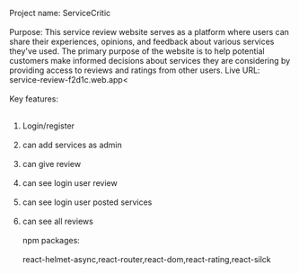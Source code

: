 Project name: ServiceCritic<br/><br/>
Purpose: This service review website serves as a platform where users can share their experiences, opinions, and feedback about various services they've used. The primary purpose of the website is to help potential customers make informed decisions about services they are considering by providing access to reviews and ratings from other users.
Live URL: service-review-f2d1c.web.app<<br/><br/>
Key features: <br/><br/>
1. Login/register<br/><br/>
2. can add services as admin<br/><br/>
3. can give review<br/><br/>
4. can see login user review<br/><br/>
5. can see login user posted services<br/><br/>
6. can see all reviews<br/><br/>
npm packages:<br/><br/> react-helmet-async,react-router,react-dom,react-rating,react-silck 
